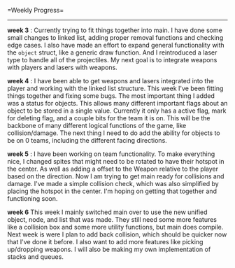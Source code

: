 =Weekly Progress=

***

**week 3** : 
Currently trying to fit things together into main. I have done some small changes to linked list, adding proper removal functions and checking edge cases. I also have made an effort to expand general functionality with the `object` struct, like a generic draw function. And I reintroduced a laser type to handle all of the projectiles. My next goal is to integrate weapons with players and lasers with weapons.

**week 4** :
I have been able to get weapons and lasers integrated into the player and working with the linked list structure. This week I've been fitting things together and fixing some bugs. The most important thing I added was a status for objects. This allows many different important flags about an object to be stored in a single value. Currently it only has a active flag, mark for deleting flag, and a couple bits for the team it is on. This will be the backbone of many different logical functions of the game, like collision/damage. The next thing I need to do add the ability for objects to be on 0 teams, including the different facing directions.

**week 5** :
I have been working on team functionality. To make everything nice, I changed spites that might need to be rotated to have their hotspot in the center. As well as adding a offset to the Weapon relative to the player based on the direction. Now I am trying to get main ready for collisions and damage. I've made a simple collision check, which was also simplified by placing the hotspot in the center. I'm hoping on getting that together and functioning soon.

**week 6**
This week I mainly switched main over to use the new unified object, node, and list that was made. They still need some more features like a collision box and some more utility functions, but main does compile. Next week is were I plan to add back collision, which should be quicker now that I've done it before. I also want to add more features like picking up/dropping weapons. I will also be making my own implementation of stacks and queues.